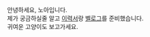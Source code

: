 <!--
<div align=center>
  <img src="https://user-images.githubusercontent.com/50124623/210032601-e6e9eb8c-8cbf-4b3a-8257-932e39d5ae31.gif"/>
</div>
-->

안녕하세요, 노아입니다.  
제가 궁금하실줄 알고 [이력서](https://ieunune.notion.site/d836ecc9172144d4b39f185b89f16a62)랑 [벨로그](https://notion-blog-ieunune.vercel.app)를 준비했습니다.  
귀여운 고양이도 보고가세요.
